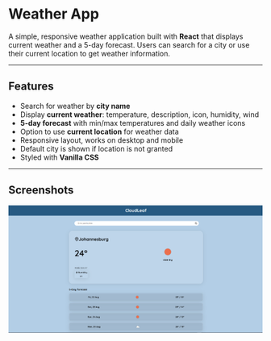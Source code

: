 # Weather App

A simple, responsive weather application built with **React** that displays current weather and a 5-day forecast. Users can search for a city or use their current location to get weather information.

---

## Features

- Search for weather by **city name**
- Display **current weather**: temperature, description, icon, humidity, wind
- **5-day forecast** with min/max temperatures and daily weather icons
- Option to use **current location** for weather data
- Responsive layout, works on desktop and mobile
- Default city is shown if location is not granted
- Styled with **Vanilla CSS**

---

## Screenshots


![Current Weather](./public/cloudleaf.png)  
